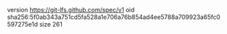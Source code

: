 version https://git-lfs.github.com/spec/v1
oid sha256:5f0ab343a751cd5fa528a1e706a76b854ad4ee5788a709923a65fc0597275e1d
size 261
